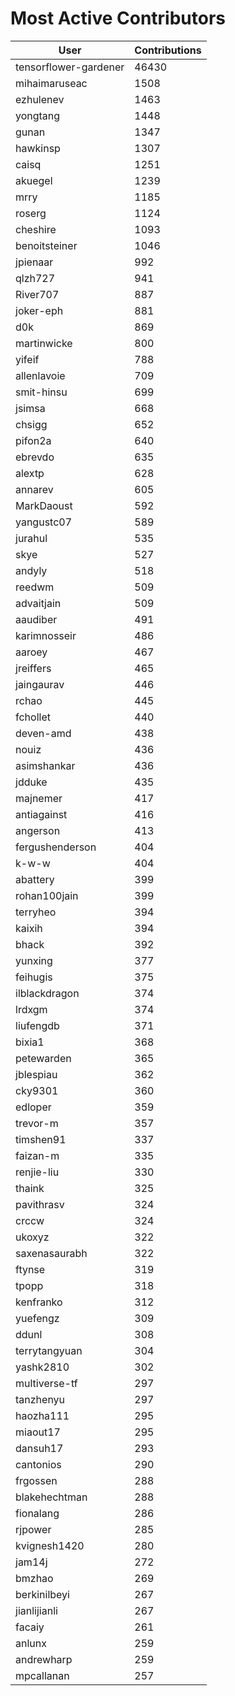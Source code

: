 # Most Active Contributors

| User | Contributions |
| ---- | -------------- |
| tensorflower-gardener | 46430 |
| mihaimaruseac | 1508 |
| ezhulenev | 1463 |
| yongtang | 1448 |
| gunan | 1347 |
| hawkinsp | 1307 |
| caisq | 1251 |
| akuegel | 1239 |
| mrry | 1185 |
| roserg | 1124 |
| cheshire | 1093 |
| benoitsteiner | 1046 |
| jpienaar | 992 |
| qlzh727 | 941 |
| River707 | 887 |
| joker-eph | 881 |
| d0k | 869 |
| martinwicke | 800 |
| yifeif | 788 |
| allenlavoie | 709 |
| smit-hinsu | 699 |
| jsimsa | 668 |
| chsigg | 652 |
| pifon2a | 640 |
| ebrevdo | 635 |
| alextp | 628 |
| annarev | 605 |
| MarkDaoust | 592 |
| yangustc07 | 589 |
| jurahul | 535 |
| skye | 527 |
| andyly | 518 |
| reedwm | 509 |
| advaitjain | 509 |
| aaudiber | 491 |
| karimnosseir | 486 |
| aaroey | 467 |
| jreiffers | 465 |
| jaingaurav | 446 |
| rchao | 445 |
| fchollet | 440 |
| deven-amd | 438 |
| nouiz | 436 |
| asimshankar | 436 |
| jdduke | 435 |
| majnemer | 417 |
| antiagainst | 416 |
| angerson | 413 |
| fergushenderson | 404 |
| k-w-w | 404 |
| abattery | 399 |
| rohan100jain | 399 |
| terryheo | 394 |
| kaixih | 394 |
| bhack | 392 |
| yunxing | 377 |
| feihugis | 375 |
| ilblackdragon | 374 |
| lrdxgm | 374 |
| liufengdb | 371 |
| bixia1 | 368 |
| petewarden | 365 |
| jblespiau | 362 |
| cky9301 | 360 |
| edloper | 359 |
| trevor-m | 357 |
| timshen91 | 337 |
| faizan-m | 335 |
| renjie-liu | 330 |
| thaink | 325 |
| pavithrasv | 324 |
| crccw | 324 |
| ukoxyz | 322 |
| saxenasaurabh | 322 |
| ftynse | 319 |
| tpopp | 318 |
| kenfranko | 312 |
| yuefengz | 309 |
| ddunl | 308 |
| terrytangyuan | 304 |
| yashk2810 | 302 |
| multiverse-tf | 297 |
| tanzhenyu | 297 |
| haozha111 | 295 |
| miaout17 | 295 |
| dansuh17 | 293 |
| cantonios | 290 |
| frgossen | 288 |
| blakehechtman | 288 |
| fionalang | 286 |
| rjpower | 285 |
| kvignesh1420 | 280 |
| jam14j | 272 |
| bmzhao | 269 |
| berkinilbeyi | 267 |
| jianlijianli | 267 |
| facaiy | 261 |
| anlunx | 259 |
| andrewharp | 259 |
| mpcallanan | 257 |
